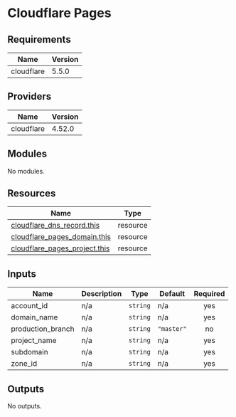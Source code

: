 # Cloudflare Pages

<!-- BEGIN_TF_DOCS -->
## Requirements

| Name | Version |
|------|---------|
| cloudflare | 5.5.0 |

## Providers

| Name | Version |
|------|---------|
| cloudflare | 4.52.0 |

## Modules

No modules.

## Resources

| Name | Type |
|------|------|
| [cloudflare_dns_record.this](https://registry.terraform.io/providers/cloudflare/cloudflare/5.5.0/docs/resources/dns_record) | resource |
| [cloudflare_pages_domain.this](https://registry.terraform.io/providers/cloudflare/cloudflare/5.5.0/docs/resources/pages_domain) | resource |
| [cloudflare_pages_project.this](https://registry.terraform.io/providers/cloudflare/cloudflare/5.5.0/docs/resources/pages_project) | resource |

## Inputs

| Name | Description | Type | Default | Required |
|------|-------------|------|---------|:--------:|
| account\_id | n/a | `string` | n/a | yes |
| domain\_name | n/a | `string` | n/a | yes |
| production\_branch | n/a | `string` | `"master"` | no |
| project\_name | n/a | `string` | n/a | yes |
| subdomain | n/a | `string` | n/a | yes |
| zone\_id | n/a | `string` | n/a | yes |

## Outputs

No outputs.
<!-- END_TF_DOCS -->
